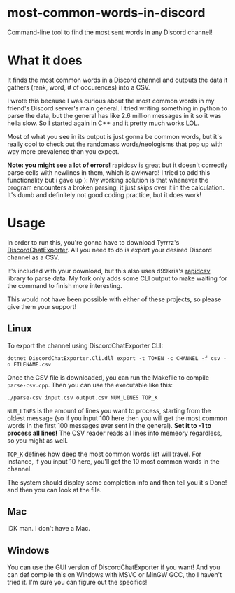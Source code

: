 # most-common-words-in-discord
Command-line tool to find the most sent words in any Discord channel!

# What it does
It finds the most common words in a Discord channel and outputs the data it gathers (rank, word, # of occurences) into a CSV.

I wrote this because I was curious about the most common words in my friend's Discord server's main general. I tried writing something in python to parse the data, but the general has like 2.6 million messages in it so it was hella slow. So I started again in C++ and it pretty much works LOL. 

Most of what you see in its output is just gonna be common words, but it's really cool to check out the randomass words/neologisms that pop up with way more prevalence than you expect.

**Note: you might see a lot of errors!** rapidcsv is great but it doesn't correctly parse cells with newlines in them, which is awkward! I tried to add this functionality but i gave up ): My working solution is that whenever the program encounters a broken parsing, it just skips over it in the calculation. It's dumb and definitely not good coding practice, but it does work!


# Usage
In order to run this, you're gonna have to download Tyrrrz's [DiscordChatExporter](https://github.com/Tyrrrz/DiscordChatExporter). All you need to do is export your desired Discord channel as a CSV.

It's included with your download, but this also uses d99kris's [rapidcsv](https://github.com/d99kris/rapidcsv) library to parse data. My fork only adds some CLI output to make waiting for the command to finish more interesting.

This would not have been possible with either of these projects, so please give them your support!

## Linux
To export the channel using DiscordChatExporter CLI:
```
dotnet DiscordChatExporter.Cli.dll export -t TOKEN -c CHANNEL -f csv -o FILENAME.csv
```
Once the CSV file is downloaded, you can run the Makefile to compile `parse-csv.cpp`. Then you can use the executable like this:
```
./parse-csv input.csv output.csv NUM_LINES TOP_K
```
`NUM_LINES` is the amount of lines you want to process, starting from the oldest message (so if you input 100 here then you will get the most common words in the first 100 messages ever sent in the general). **Set it to -1 to process all lines!** The CSV reader reads all lines into memeory regardless, so you might as well.

`TOP_K` defines how deep the most common words list will travel. For instance, if you input 10 here, you'll get the 10 most common words in the channel.

The system should display some completion info and then tell you it's Done! and then you can look at the file.

## Mac
IDK man. I don't have a Mac.

## Windows
You can use the GUI version of DiscordChatExporter if you want! And you can def compile this on Windows with MSVC or MinGW GCC, tho I haven't tried it. I'm sure you can figure out the specifics!